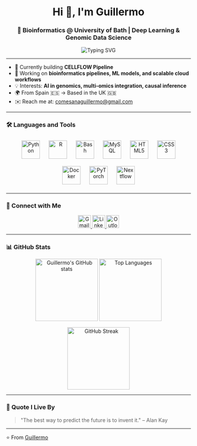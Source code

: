 <h1 align="center">Hi 👋, I'm Guillermo</h1>
<h3 align="center">🧬 Bioinformatics @ University of Bath | Deep Learning & Genomic Data Science</h3>

<p align="center">
  <img src="https://readme-typing-svg.herokuapp.com?font=Fira+Code&size=22&pause=1000&center=true&vCenter=true&width=800&lines=Welcome+to+my+GitHub!;Deep+Learning+%2B+Genomics+%3D+❤️;Always+learning+and+building." alt="Typing SVG" />
</p>

---

- 🌱 Currently building **CELLFLOW Pipeline**
- 🔭 Working on **bioinformatics pipelines, ML models, and scalable cloud workflows**
- 💡 Interests: **AI in genomics, multi-omics integration, causal inference**
- 🌍 From Spain 🇪🇸 → Based in the UK 🇬🇧
- ✉️ Reach me at: comesanaguillermo@gmail.com

---

### 🛠️ Languages and Tools

<p align="center">
  <img src="https://cdn.jsdelivr.net/gh/devicons/devicon/icons/python/python-original.svg" height="50" alt="Python" style="margin: 10px;" />
  <img src="https://cdn.jsdelivr.net/gh/devicons/devicon/icons/r/r-original.svg" height="50" alt="R" style="margin: 10px;" />
  <img src="https://cdn.jsdelivr.net/gh/devicons/devicon/icons/bash/bash-original.svg" height="50" alt="Bash" style="margin: 10px;" />
  <img src="https://cdn.jsdelivr.net/gh/devicons/devicon/icons/mysql/mysql-original.svg" height="50" alt="MySQL" style="margin: 10px;" />
  <img src="https://cdn.jsdelivr.net/gh/devicons/devicon/icons/html5/html5-original.svg" height="50" alt="HTML5" style="margin: 10px;" />
  <img src="https://cdn.jsdelivr.net/gh/devicons/devicon/icons/css3/css3-original.svg" height="50" alt="CSS3" style="margin: 10px;" />
  <img src="https://cdn.jsdelivr.net/gh/devicons/devicon/icons/docker/docker-original.svg" height="50" alt="Docker" style="margin: 10px;" />
  <img src="https://cdn.jsdelivr.net/gh/devicons/devicon/icons/pytorch/pytorch-original.svg" height="50" alt="PyTorch" style="margin: 10px;" />
  <img src="https://github.com/user-attachments/assets/805532d9-fc8b-446f-aac6-933cc4aa6185" height="50" alt="Nextflow" style="margin: 10px;" />
</p>

---

### 🔗 Connect with Me

<p align="center">
  <a href="mailto:comesanaguillermo@gmail.com" target="_blank">
    <img src="https://img.shields.io/static/v1?message=Gmail&logo=gmail&label=&color=D14836&logoColor=white&labelColor=&style=for-the-badge" height="35" alt="Gmail logo" />
  </a>
  <a href="https://www.linkedin.com/in/guillermo-comesaña-cimadevila-0bb1ab166/" target="_blank">
    <img src="https://img.shields.io/static/v1?message=LinkedIn&logo=linkedin&label=&color=0077B5&logoColor=white&labelColor=&style=for-the-badge" height="35" alt="LinkedIn logo" />
  </a>
  <a href="mailto:comesanaguillermo@outlook.com" target="_blank">
    <img src="https://img.shields.io/static/v1?message=Outlook&logo=microsoft-outlook&label=&color=0078D4&logoColor=white&labelColor=&style=for-the-badge" height="35" alt="Outlook logo" />
  </a>
</p>

---

### 📊 GitHub Stats

<p align="center">
  <img src="https://github-readme-stats.vercel.app/api?username=guillermocomesanacimadevila&show_icons=true&theme=tokyonight" alt="Guillermo's GitHub stats" height="170"/>
  <img src="https://github-readme-stats.vercel.app/api/top-langs/?username=guillermocomesanacimadevila&layout=compact&theme=tokyonight" alt="Top Languages" height="170"/>
</p>

<p align="center">
  <img src="https://github-readme-streak-stats.herokuapp.com?user=guillermocomesanacimadevila&theme=tokyonight&date_format=M%20j%5B%2C%20Y%5D" alt="GitHub Streak" height="170"/>
</p>

---

### 🧠 Quote I Live By

> "The best way to predict the future is to invent it." – Alan Kay

---

⭐️ From [Guillermo](https://github.com/guillermocomesanacimadevila)
